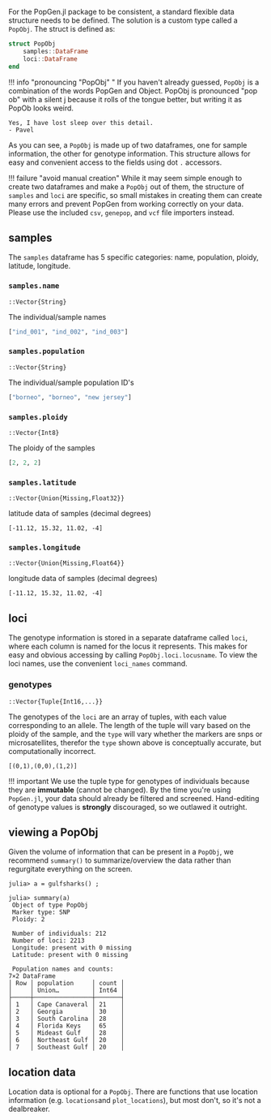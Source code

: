 For the PopGen.jl package to be consistent, a standard flexible data structure needs to be defined. The solution is a custom type called a `PopObj`. The struct is defined as:

```julia
struct PopObj
	samples::DataFrame
	loci::DataFrame
end
```

!!! info "pronouncing "PopObj" "
    If you haven't already guessed, `PopObj` is a combination of the words PopGen and Object. PopObj is pronounced "pop ob" with a silent j because it rolls of the tongue better, but writing it as PopOb looks weird. 
    

    Yes, I have lost sleep over this detail.    
    - Pavel

As you can see, a `PopObj` is made up of two dataframes, one for sample information, the other for genotype information. This structure allows for easy and convenient access to the fields using dot `.` accessors.

!!! failure "avoid manual creation"
    While it may seem simple enough to create two dataframes and make a `PopObj` out of them, the structure of `samples` and `loci` are specific, so small mistakes in creating them can create many errors and prevent PopGen from working correctly on your data. Please use the included `csv`, `genepop`, and `vcf` file importers instead.

## samples

The `samples` dataframe has 5 specific categories: name, population, ploidy, latitude, longitude.

### `samples.name` 

`::Vector{String}`

The individual/sample names

```julia
["ind_001", "ind_002", "ind_003"]
```

### `samples.population`

`::Vector{String}`

The individual/sample population ID's

```julia
["borneo", "borneo", "new jersey"]
```

### `samples.ploidy`

`::Vector{Int8}`

The ploidy of the samples

```julia
[2, 2, 2]
```

### `samples.latitude`

`::Vector{Union{Missing,Float32}}`

latitude data of samples (decimal degrees)

```
[-11.12, 15.32, 11.02, -4]
```

### `samples.longitude`

`::Vector{Union{Missing,Float64}}`

longitude data of samples (decimal degrees)

```
[-11.12, 15.32, 11.02, -4]
```

## loci

The genotype information is stored in a separate dataframe called `loci`, where each column is named for the locus it represents. This makes for easy and obvious accessing by calling `PopObj.loci.locusname`.  To view the loci names, use the convenient `loci_names` command.

### genotypes 

`::Vector{Tuple{Int16,...}}`

The genotypes of the `loci` are an array of tuples, with each value corresponding to an allele. The length of the tuple will vary based on the ploidy of the sample, and the `type` will vary whether the markers are snps or microsatellites, therefor the `type` shown above is conceptually accurate, but computationally incorrect.

```
[(0,1),(0,0),(1,2)]
```

!!! important
    We use the tuple type for genotypes of individuals because they are **immutable** (cannot be changed). By the time you're using `PopGen.jl`, your data should already be filtered and screened. Hand-editing of genotype values is **strongly** discouraged, so we outlawed it outright.

## viewing a PopObj

Given the volume of information that can be present in a `PopObj`, we recommend `summary()` to summarize/overview the data rather than regurgitate everything on the screen. 

```
julia> a = gulfsharks() ;

julia> summary(a)
 Object of type PopObj
 Marker type: SNP
 Ploidy: 2

 Number of individuals: 212
 Number of loci: 2213
 Longitude: present with 0 missing
 Latitude: present with 0 missing

 Population names and counts:
7×2 DataFrame
│ Row │ population     │ count │
│     │ Union…         │ Int64 │
├─────┼────────────────┼───────┤
│ 1   │ Cape Canaveral │ 21    │
│ 2   │ Georgia        │ 30    │
│ 3   │ South Carolina │ 28    │
│ 4   │ Florida Keys   │ 65    │
│ 5   │ Mideast Gulf   │ 28    │
│ 6   │ Northeast Gulf │ 20    │
│ 7   │ Southeast Gulf │ 20    │
```

## location data

Location data is optional for a `PopObj`. There are functions that use location information (e.g. `locations`and `plot_locations`), but most don't, so it's not a dealbreaker.